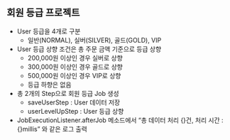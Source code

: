 ## 회원 등급 프로젝트
- User 등급을 4개로 구분
    * 일반(NORMAL), 실버(SILVER), 골드(GOLD), VIP
- User 등급 상향 조건은 총 주문 금액 기준으로 등급 상향
    * 200,000원 이상인 경우 실버로 상향
    * 300,000원 이상인 경우 골드로 상향
    * 500,000원 이상인 경우 VIP로 상향
    * 등급 하향은 없음
- 총 2개의 Step으로 회원 등급 Job 생성
    * saveUserStep : User 데이터 저장
    * userLevelUpStep : User 등급 상향
- JobExecutionListener.afterJob 메소드에서 “총 데이터 처리 {}건, 처리 시간 : {}millis” 와 같은 로그 출력